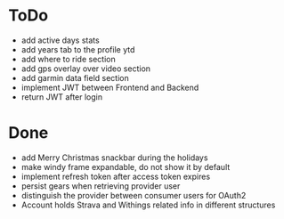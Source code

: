 # ToDo
- add active days stats
- add years tab to the profile ytd
- add where to ride section
- add gps overlay over video section
- add garmin data field section
- implement JWT between Frontend and Backend
- return JWT after login 

# Done
- add Merry Christmas snackbar during the holidays
- make windy frame expandable, do not show it by default
- implement refresh token after access token expires
- persist gears when retrieving provider user
- distinguish the provider between consumer users for OAuth2
- Account holds Strava and Withings related info in different structures
